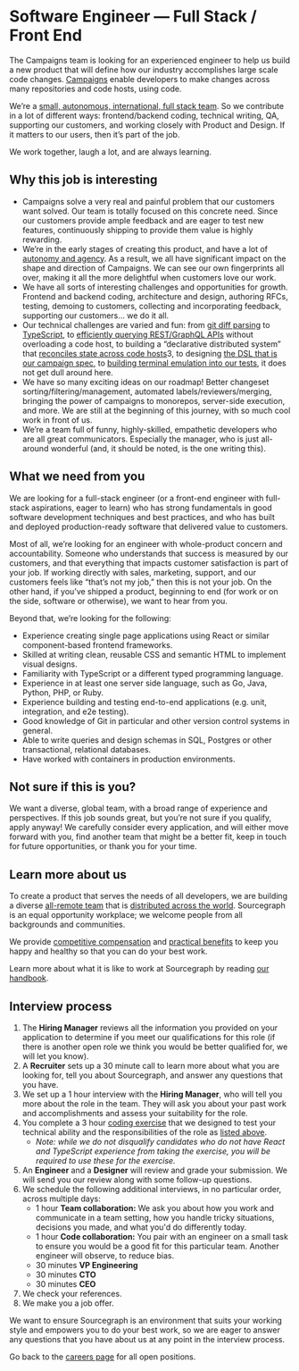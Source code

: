 # Software Engineer — Full Stack / Front End

The Campaigns team is looking for an experienced engineer to help us build a new product that will define how our industry accomplishes large scale code changes. [Campaigns](https://docs.sourcegraph.com/campaigns) enable developers to make changes across many repositories and code hosts, using code.

We’re a [small, autonomous, international, full stack team](https://about.sourcegraph.com/handbook/engineering/campaigns). So we contribute in a lot of different ways: frontend/backend coding, technical writing, QA, supporting our customers, and working closely with Product and Design. If it matters to our users, then it’s part of the job.

We work together, laugh a lot, and are always learning.

## Why this job is interesting

- Campaigns solve a very real and painful problem that our customers want solved. Our team is totally focused on this concrete need. Since our customers provide ample feedback and are eager to test new features, continuously shipping to provide them value is highly rewarding.
- We’re in the early stages of creating this product, and have a lot of [autonomy and agency](https://about.sourcegraph.com/company/values#high-agency). As a result, we all have significant impact on the shape and direction of Campaigns. We can see our own fingerprints all over, making it all the more delightful when customers love our work.
- We have all sorts of interesting challenges and opportunities for growth. Frontend and backend coding, architecture and design, authoring RFCs, testing, demoing to customers, collecting and incorporating feedback, supporting our customers… we do it all.
- Our technical challenges are varied and fun: from [git diff parsing](https://github.com/sourcegraph/go-diff) to [TypeScript](https://sourcegraph.com/github.com/sourcegraph/sourcegraph/-/tree/client/web/src/enterprise/campaigns), to [efficiently querying REST/GraphQL APIs](https://sourcegraph.com/github.com/sourcegraph/sourcegraph/-/blob/enterprise/internal/campaigns/syncer.go) without overloading a code host, to building a “declarative distributed system” that [reconciles state across code hosts](https://sourcegraph.com/github.com/sourcegraph/sourcegraph@963d99f52a0c366e6481336f1b0314ed80e0663d/-/blob/enterprise/internal/campaigns/reconciler.go#L133-20)3, to designing [the DSL that is our campaign spec](https://docs.sourcegraph.com/campaigns/references/campaign_spec_yaml_reference), to [building terminal emulation into our tests](https://sourcegraph.com/github.com/sourcegraph/src-cli@a1721db3a205dad52b1bde7b9a2d21479c9ccba8/-/blob/cmd/src/campaign_progress_printer_test.go#L119-187), it does not get dull around here.
- We have so many exciting ideas on our roadmap! Better changeset sorting/filtering/management, automated labels/reviewers/merging, bringing the power of campaigns to monorepos, server-side execution, and more. We are still at the beginning of this journey, with so much cool work in front of us.
- We’re a team full of funny, highly-skilled, empathetic developers who are all great communicators. Especially the manager, who is just all-around wonderful (and, it should be noted, is the one writing this).

## What we need from you

We are looking for a full-stack engineer (or a front-end engineer with full-stack aspirations, eager to learn) who has strong fundamentals in good software development techniques and best practices, and who has built and deployed production-ready software that delivered value to customers.

Most of all, we’re looking for an engineer with whole-product concern and accountability. Someone who understands that success is measured by our customers, and that everything that impacts customer satisfaction is part of your job. If working directly with sales, marketing, support, and our customers feels like “that’s not my job,” then this is not your job. On the other hand, if you’ve shipped a product, beginning to end (for work or on the side, software or otherwise), we want to hear from you.

Beyond that, we’re looking for the following:

- Experience creating single page applications using React or similar component-based frontend frameworks.
- Skilled at writing clean, reusable CSS and semantic HTML to implement visual designs.
- Familiarity with TypeScript or a different typed programming language.
- Experience in at least one server side language, such as Go, Java, Python, PHP, or Ruby.
- Experience building and testing end-to-end applications (e.g. unit, integration, and e2e testing).
- Good knowledge of Git in particular and other version control systems in general.
- Able to write queries and design schemas in SQL, Postgres or other transactional, relational databases.
- Have worked with containers in production environments.

## Not sure if this is you?

We want a diverse, global team, with a broad range of experience and perspectives. If this job sounds great, but you’re not sure if you qualify, apply anyway! We carefully consider every application, and will either move forward with you, find another team that might be a better fit, keep in touch for future opportunities, or thank you for your time.

## Learn more about us

To create a product that serves the needs of all developers, we are building a diverse [all-remote team](https://about.sourcegraph.com/company/remote) that is [distributed across the world](https://about.sourcegraph.com/company/team). Sourcegraph is an equal opportunity workplace; we welcome people from all backgrounds and communities.

We provide [competitive compensation](https://about.sourcegraph.com/handbook/people-ops/compensation) and [practical benefits](https://about.sourcegraph.com/handbook/people-ops/benefits-and-perks) to keep you happy and healthy so that you can do your best work.

Learn more about what it is like to work at Sourcegraph by reading [our handbook](https://about.sourcegraph.com/handbook).

## Interview process

<!-- 1. You [apply here](#todo). --><!-- This is commented out because I will be sending some outbound messages before accepting applications. -->

1. The **Hiring Manager** reviews all the information you provided on your application to determine if you meet our qualifications for this role (if there is another open role we think you would be better qualified for, we will let you know).
1. A **Recruiter** sets up a 30 minute call to learn more about what you are looking for, tell you about Sourcegraph, and answer any questions that you have.
1. We set up a 1 hour interview with the **Hiring Manager**, who will tell you more about the role in the team. They will ask you about your past work and accomplishments and assess your suitability for the role.
1. You complete a 3 hour [coding exercise](software-engineer-coding-exercise.md#frontend-coding-exercise) that we designed to test your technical ability and the responsibilities of the role as [listed above](#your-responsibilities).
   - _Note: while we do not disqualify candidates who do not have React and TypeScript experience from taking the exercise, you will be required to use these for the exercise._
1. An **Engineer** and a **Designer** will review and grade your submission. We will send you our review along with some follow-up questions.
1. We schedule the following additional interviews, in no particular order, across multiple days:
   - 1 hour **Team collaboration:** We ask you about how you work and communicate in a team setting, how you handle tricky situations, decisions you made, and what you'd do differently today.
   - 1 hour **Code collaboration:** You pair with an engineer on a small task to ensure you would be a good fit for this particular team. Another engineer will observe, to reduce bias.
   - 30 minutes **VP Engineering**
   - 30 minutes **CTO**
   - 30 minutes **CEO**
1. We check your references.
1. We make you a job offer.

We want to ensure Sourcegraph is an environment that suits your working style and empowers you to do your best work, so we are eager to answer any questions that you have about us at any point in the interview process.

<!-- **[Click here to apply](#todo)** --><!-- This is commented out because I will be sending some outbound messages before accepting applications. -->

Go back to the [careers page](https://about.sourcegraph.com/company/careers) for all open positions.




